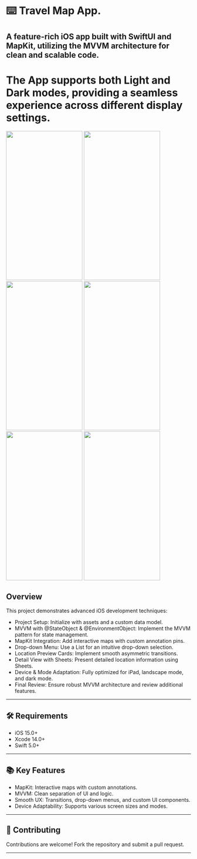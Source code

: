 ⌨️ Travel Map App.
======

A feature-rich iOS app built with SwiftUI and MapKit, utilizing the MVVM architecture for clean and scalable code.
------

The App supports both Light and Dark modes, providing a seamless experience across different display settings. 
======

<img src="https://github.com/user-attachments/assets/8c716c8b-8b8f-4732-ba8a-08cfc90f8e5a" width="208" height="405">
<img src="https://github.com/user-attachments/assets/cabb402f-e079-451b-ab13-02f859571723" width="208" height="405">
<img src="https://github.com/user-attachments/assets/0f7d9f64-057d-42a0-996f-8d95c7d4357e" width="208" height="405">

<img src="https://github.com/user-attachments/assets/fe5ec839-10c0-43de-ac3c-bceee839cbf7" width="208" height="405">
<img src="https://github.com/user-attachments/assets/8de99b7d-a006-45f2-8aff-a16910296d41" width="208" height="405">
<img src="https://github.com/user-attachments/assets/5e20db3d-b92b-4b38-8841-bc41a37cc18c" width="208" height="405">


Overview
------
This project demonstrates advanced iOS development techniques:

- Project Setup: Initialize with assets and a custom data model.
- MVVM with @StateObject & @EnvironmentObject: Implement the MVVM pattern for state management.
- MapKit Integration: Add interactive maps with custom annotation pins.
- Drop-down Menu: Use a List for an intuitive drop-down selection.
- Location Preview Cards: Implement smooth asymmetric transitions.
- Detail View with Sheets: Present detailed location information using Sheets.
- Device & Mode Adaptation: Fully optimized for iPad, landscape mode, and dark mode.
- Final Review: Ensure robust MVVM architecture and review additional features.
-------

🛠 Requirements
-------

- iOS 15.0+
- Xcode 14.0+
- Swift 5.0+
-------

📚 Key Features
-------

- MapKit: Interactive maps with custom annotations.
- MVVM: Clean separation of UI and logic.
- Smooth UX: Transitions, drop-down menus, and custom UI components.
- Device Adaptability: Supports various screen sizes and modes.
-------

🤝 Contributing
-------

Contributions are welcome! Fork the repository and submit a pull request.

-------

